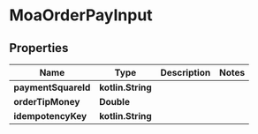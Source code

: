 
# MoaOrderPayInput

## Properties
Name | Type | Description | Notes
------------ | ------------- | ------------- | -------------
**paymentSquareId** | **kotlin.String** |  | 
**orderTipMoney** | **Double** |  | 
**idempotencyKey** | **kotlin.String** |  | 



